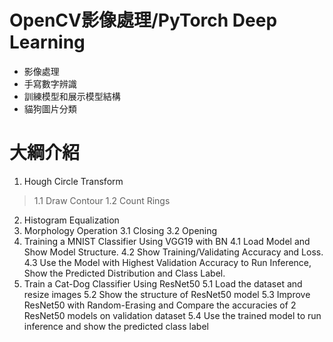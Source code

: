 # OpenCV影像處理/PyTorch Deep Learning
- 影像處理
- 手寫數字辨識
- 訓練模型和展示模型結構
- 貓狗圖片分類

# 大綱介紹
1. Hough Circle Transform 		 
>1.1 Draw Contour
  1.2 Count Rings
2. Histogram Equalization
3. Morphology Operation 
  3.1 Closing
  3.2 Opening
4. Training a MNIST Classifier Using VGG19 with BN
  4.1 Load Model and Show Model Structure. 
  4.2 Show Training/Validating Accuracy and Loss. 
  4.3 Use the Model with Highest Validation Accuracy to Run Inference, Show the Predicted Distribution and Class Label. 
5. Train a Cat-Dog Classifier Using ResNet50
  5.1 Load the dataset and resize images
  5.2 Show the structure of ResNet50 model
  5.3 Improve ResNet50 with Random-Erasing  and Compare the accuracies of 2 ResNet50 models on validation dataset
  5.4 Use the trained model to run inference and show the predicted class label




